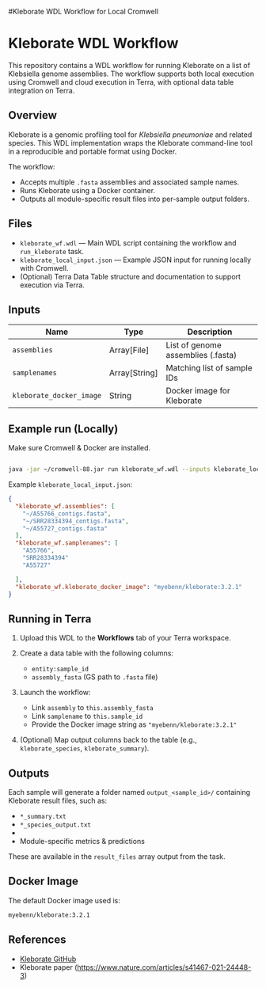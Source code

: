 #Kleborate WDL Workflow for Local Cromwell

# Kleborate WDL Workflow

This repository contains a WDL workflow for running Kleborate on a list of Klebsiella genome assemblies. The workflow supports both local execution using Cromwell and cloud execution in Terra, with optional data table integration on Terra.

## Overview

Kleborate is a genomic profiling tool for *Klebsiella pneumoniae* and related species. This WDL implementation wraps the Kleborate command-line tool in a reproducible and portable format using Docker.

The workflow:

- Accepts multiple `.fasta` assemblies and associated sample names.
- Runs Kleborate using a Docker container.
- Outputs all module-specific result files into per-sample output folders.

## Files

- `kleborate_wf.wdl` — Main WDL script containing the workflow and `run_kleborate` task.
- `kleborate_local_input.json` — Example JSON input for running locally with Cromwell.
- (Optional) Terra Data Table structure and documentation to support execution via Terra.

## Inputs

| Name                    | Type          | Description                                   |
|-------------------------|---------------|-----------------------------------------------|
| `assemblies`            | Array[File]   | List of genome assemblies (.fasta)            |
| `samplenames`           | Array[String] | Matching list of sample IDs                   |
| `kleborate_docker_image`| String        | Docker image for Kleborate                    |

## Example run (Locally)

Make sure Cromwell & Docker are installed.

```bash

java -jar ~/cromwell-88.jar run kleborate_wf.wdl --inputs kleborate_local_input.json

```

Example `kleborate_local_input.json`:

```json
{
  "kleborate_wf.assemblies": [
    "~/A55766_contigs.fasta",
    "~/SRR28334394_contigs.fasta",
    "~/A55727_contigs.fasta"
  ],
  "kleborate_wf.samplenames": [
    "A55766",
    "SRR28334394"
    "A55727"

  ],
  "kleborate_wf.kleborate_docker_image": "myebenn/kleborate:3.2.1"
}
```

## Running in Terra

1. Upload this WDL to the **Workflows** tab of your Terra workspace.
2. Create a data table with the following columns:
    - `entity:sample_id`
    - `assembly_fasta` (GS path to `.fasta` file)
3. Launch the workflow:
    - Link `assembly` to `this.assembly_fasta`
    - Link `samplename` to `this.sample_id`
    - Provide the Docker image string as `"myebenn/kleborate:3.2.1"`
      
4. (Optional) Map output columns back to the table (e.g., `kleborate_species`, `kleborate_summary`).

## Outputs

Each sample will generate a folder named `output_<sample_id>/` containing Kleborate result files, such as:

- `*_summary.txt`
- `*_species_output.txt`
- 
- Module-specific metrics & predictions

These are available in the `result_files` array output from the task.

## Docker Image

The default Docker image used is:

```bash
myebenn/kleborate:3.2.1

```


## References

- [Kleborate GitHub](https://github.com/katholt/Kleborate)
- Kleborate paper (https://www.nature.com/articles/s41467-021-24448-3)



